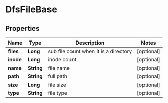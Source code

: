 # DfsFileBase

## Properties
Name | Type | Description | Notes
------------ | ------------- | ------------- | -------------
**files** | **Long** | sub file count when it is a directory |  [optional]
**inode** | **Long** | inode count |  [optional]
**name** | **String** | file name |  [optional]
**path** | **String** | full path |  [optional]
**size** | **Long** | file size |  [optional]
**type** | **String** | file type |  [optional]
